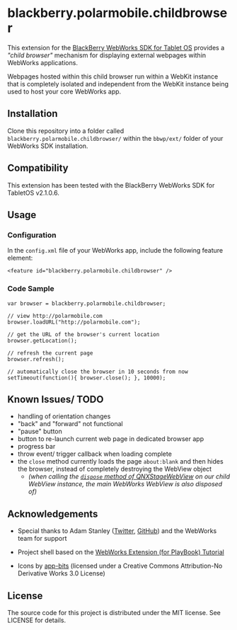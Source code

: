 # blackberry.polarmobile.childbrowser

This extension for the [BlackBerry WebWorks SDK for Tablet OS](http://us.blackberry.com/developers/tablet/webworks.jsp) provides a _"child browser"_ mechanism for displaying external webpages within WebWorks applications.

Webpages hosted within this child browser run within a WebKit instance that is completely isolated and independent from the WebKit instance being used to host your core WebWorks app.

## Installation

Clone this repository into a folder called `blackberry.polarmobile.childbrowser/` within the `bbwp/ext/` folder of your WebWorks SDK installation.

## Compatibility

This extension has been tested with the BlackBerry WebWorks SDK for TabletOS v2.1.0.6.

## Usage

### Configuration

In the `config.xml` file of your WebWorks app, include the following feature element:

    <feature id="blackberry.polarmobile.childbrowser" />

### Code Sample

    var browser = blackberry.polarmobile.childbrowser;

    // view http://polarmobile.com
    browser.loadURL("http://polarmobile.com");

    // get the URL of the browser's current location
    browser.getLocation();

    // refresh the current page
    browser.refresh();

    // automatically close the browser in 10 seconds from now
    setTimeout(function(){ browser.close(); }, 10000);

## Known Issues/ TODO

- handling of orientation changes
- "back" and "forward" not functional
- "pause" button
- button to re-launch current web page in dedicated browser app
- progress bar
- throw event/ trigger callback when loading complete
- the `close` method currently loads the page `about:blank` and then hides the browser, instead of completely destroying the WebView object
    - _(when calling the [`dispose` method of QNXStageWebView](http://www.blackberry.com/developers/docs/airapi/1.0.0/qnx/media/QNXStageWebView.html) on our child WebView instance, the main WebWorks WebView is also disposed of)_

## Acknowledgements

- Special thanks to Adam Stanley ([Twitter](http://twitter.com/n_adam_stanley), [GitHub](http://github.com/adamstanley)) and the WebWorks team for support

- Project shell based on the [WebWorks Extension (for PlayBook) Tutorial](http://supportforums.blackberry.com/t5/Web-and-WebWorks-Development/Tutorial-for-Writing-WebWorks-Extension-for-PlayBook/ta-p/1172483)

- Icons by [app-bits](http://www.app-bits.com/free-icons/) (licensed under a Creative Commons Attribution-No Derivative Works 3.0 License)

## License

The source code for this project is distributed under the MIT license. See LICENSE for details.

